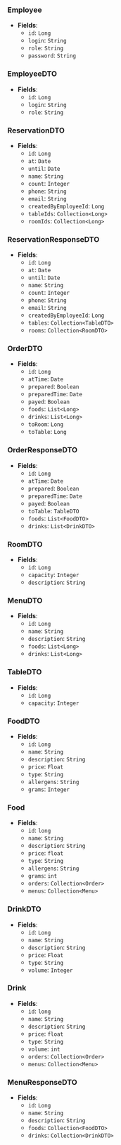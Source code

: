 ### Employee
- **Fields**:
    - `id`: `Long`
    - `login`: `String`
    - `role`: `String`
    - `password`: `String`

### EmployeeDTO
- **Fields**:
    - `id`: `Long`
    - `login`: `String`
    - `role`: `String`

### ReservationDTO
- **Fields**:
    - `id`: `Long`
    - `at`: `Date`
    - `until`: `Date`
    - `name`: `String`
    - `count`: `Integer`
    - `phone`: `String`
    - `email`: `String`
    - `createdByEmployeeId`: `Long`
    - `tableIds`: `Collection<Long>`
    - `roomIds`: `Collection<Long>`

### ReservationResponseDTO
- **Fields**:
    - `id`: `Long`
    - `at`: `Date`
    - `until`: `Date`
    - `name`: `String`
    - `count`: `Integer`
    - `phone`: `String`
    - `email`: `String`
    - `createdByEmployeeId`: `Long`
    - `tables`: `Collection<TableDTO>`
    - `rooms`: `Collection<RoomDTO>`

### OrderDTO
- **Fields**:
    - `id`: `Long`
    - `atTime`: `Date`
    - `prepared`: `Boolean`
    - `preparedTime`: `Date`
    - `payed`: `Boolean`
    - `foods`: `List<Long>`
    - `drinks`: `List<Long>`
    - `toRoom`: `Long`
    - `toTable`: `Long`

### OrderResponseDTO
- **Fields**:
    - `id`: `Long`
    - `atTime`: `Date`
    - `prepared`: `Boolean`
    - `preparedTime`: `Date`
    - `payed`: `Boolean`
    - `toTable`: `TableDTO`
    - `foods`: `List<FoodDTO>`
    - `drinks`: `List<DrinkDTO>`

### RoomDTO
- **Fields**:
    - `id`: `Long`
    - `capacity`: `Integer`
    - `description`: `String`

### MenuDTO
- **Fields**:
    - `id`: `Long`
    - `name`: `String`
    - `description`: `String`
    - `foods`: `List<Long>`
    - `drinks`: `List<Long>`

### TableDTO
- **Fields**:
    - `id`: `Long`
    - `capacity`: `Integer`

### FoodDTO
- **Fields**:
    - `id`: `Long`
    - `name`: `String`
    - `description`: `String`
    - `price`: `Float`
    - `type`: `String`
    - `allergens`: `String`
    - `grams`: `Integer`

### Food
- **Fields**:
    - `id`: `long`
    - `name`: `String`
    - `description`: `String`
    - `price`: `float`
    - `type`: `String`
    - `allergens`: `String`
    - `grams`: `int`
    - `orders`: `Collection<Order>`
    - `menus`: `Collection<Menu>`

### DrinkDTO
- **Fields**:
    - `id`: `Long`
    - `name`: `String`
    - `description`: `String`
    - `price`: `Float`
    - `type`: `String`
    - `volume`: `Integer`

### Drink
- **Fields**:
    - `id`: `long`
    - `name`: `String`
    - `description`: `String`
    - `price`: `float`
    - `type`: `String`
    - `volume`: `int`
    - `orders`: `Collection<Order>`
    - `menus`: `Collection<Menu>`

### MenuResponseDTO
- **Fields**:
    - `id`: `Long`
    - `name`: `String`
    - `description`: `String`
    - `foods`: `Collection<FoodDTO>`
    - `drinks`: `Collection<DrinkDTO>`
